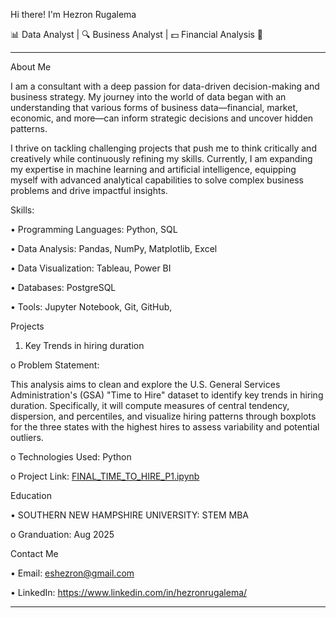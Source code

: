 Hi there! I'm Hezron Rugalema 

📊 Data Analyst | 🔍 Business Analyst | 💵 Financial Analysis 🤝
________________________________________
About Me

I am a consultant with a deep passion for data-driven decision-making and business strategy. My journey into the world of data began with an understanding that various forms of business data—financial, market, economic, and more—can inform strategic decisions and uncover hidden patterns.

I thrive on tackling challenging projects that push me to think critically and creatively while continuously refining my skills. Currently, I am expanding my expertise in machine learning and artificial intelligence, equipping myself with advanced analytical capabilities to solve complex business problems and drive impactful insights.

Skills:

•	Programming Languages: Python, SQL

•	Data Analysis: Pandas, NumPy, Matplotlib, Excel

•	Data Visualization: Tableau, Power BI

•	Databases: PostgreSQL

•	Tools: Jupyter Notebook, Git, GitHub, 


Projects
1.	Key Trends in hiring duration
   
o	Problem Statement:

This analysis aims to clean and explore the U.S. General Services Administration's (GSA) "Time to Hire" dataset to identify key trends in hiring duration. Specifically, it will compute measures of central tendency, dispersion, and percentiles, and visualize hiring patterns through boxplots for the three states with the highest hires to assess variability and potential outliers.

o	Technologies Used: Python 

o  Project Link: [FINAL_TIME_TO_HIRE_P1.ipynb](FINAL_TIME_TO_HIRE_P1.ipynb)



Education

•	SOUTHERN NEW HAMPSHIRE UNIVERSITY: STEM MBA

o	Granduation: Aug 2025


Contact Me

•	Email: eshezron@gmail.com

•	LinkedIn: https://www.linkedin.com/in/hezronrugalema/

________________________________________


